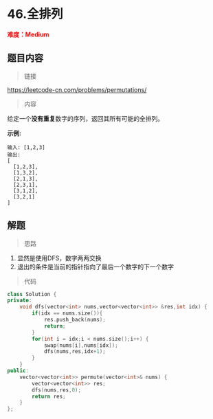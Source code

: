 # 46.全排列

<font color=red>**难度：Medium**</font>

## 题目内容

> 链接

https://leetcode-cn.com/problems/permutations/

> 内容

给定一个**没有重复**数字的序列，返回其所有可能的全排列。

**示例:**

```
输入: [1,2,3]
输出:
[
  [1,2,3],
  [1,3,2],
  [2,1,3],
  [2,3,1],
  [3,1,2],
  [3,2,1]
]
```

## 解题

> 思路

1. 显然是使用DFS，数字两两交换
2. 退出的条件是当前的指针指向了最后一个数字的下一个数字

> 代码

```c++
class Solution {
private:
    void dfs(vector<int> nums,vector<vector<int>> &res,int idx) {
        if(idx == nums.size()){
            res.push_back(nums);
            return;
        }
        for(int i = idx;i < nums.size();i++) {
            swap(nums[i],nums[idx]);
            dfs(nums,res,idx+1);
        }
    }
public:
    vector<vector<int>> permute(vector<int>& nums) {
        vector<vector<int>> res;
        dfs(nums,res,0);
        return res;
    }
};
```

